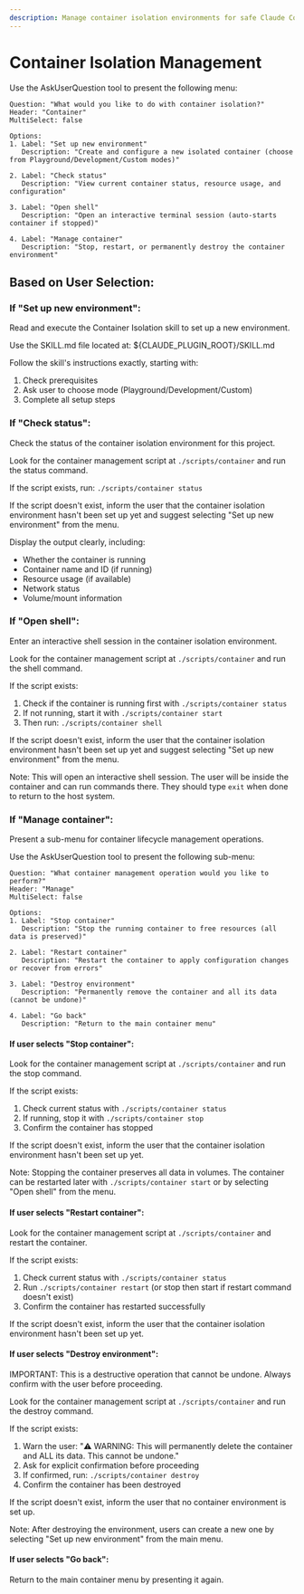 ```yaml
---
description: Manage container isolation environments for safe Claude Code execution
---
```


# Container Isolation Management

Use the AskUserQuestion tool to present the following menu:

```
Question: "What would you like to do with container isolation?"
Header: "Container"
MultiSelect: false

Options:
1. Label: "Set up new environment"
   Description: "Create and configure a new isolated container (choose from Playground/Development/Custom modes)"

2. Label: "Check status"
   Description: "View current container status, resource usage, and configuration"

3. Label: "Open shell"
   Description: "Open an interactive terminal session (auto-starts container if stopped)"

4. Label: "Manage container"
   Description: "Stop, restart, or permanently destroy the container environment"
```

## Based on User Selection:

### If "Set up new environment":
Read and execute the Container Isolation skill to set up a new environment.

Use the SKILL.md file located at: ${CLAUDE_PLUGIN_ROOT}/SKILL.md

Follow the skill's instructions exactly, starting with:
1. Check prerequisites
2. Ask user to choose mode (Playground/Development/Custom)
3. Complete all setup steps

### If "Check status":
Check the status of the container isolation environment for this project.

Look for the container management script at `./scripts/container` and run the status command.

If the script exists, run: `./scripts/container status`

If the script doesn't exist, inform the user that the container isolation environment hasn't been set up yet and suggest selecting "Set up new environment" from the menu.

Display the output clearly, including:
- Whether the container is running
- Container name and ID (if running)
- Resource usage (if available)
- Network status
- Volume/mount information

### If "Open shell":
Enter an interactive shell session in the container isolation environment.

Look for the container management script at `./scripts/container` and run the shell command.

If the script exists:
1. Check if the container is running first with `./scripts/container status`
2. If not running, start it with `./scripts/container start`
3. Then run: `./scripts/container shell`

If the script doesn't exist, inform the user that the container isolation environment hasn't been set up yet and suggest selecting "Set up new environment" from the menu.

Note: This will open an interactive shell session. The user will be inside the container and can run commands there. They should type `exit` when done to return to the host system.

### If "Manage container":
Present a sub-menu for container lifecycle management operations.

Use the AskUserQuestion tool to present the following sub-menu:

```
Question: "What container management operation would you like to perform?"
Header: "Manage"
MultiSelect: false

Options:
1. Label: "Stop container"
   Description: "Stop the running container to free resources (all data is preserved)"

2. Label: "Restart container"
   Description: "Restart the container to apply configuration changes or recover from errors"

3. Label: "Destroy environment"
   Description: "Permanently remove the container and all its data (cannot be undone)"

4. Label: "Go back"
   Description: "Return to the main container menu"
```

#### If user selects "Stop container":
Look for the container management script at `./scripts/container` and run the stop command.

If the script exists:
1. Check current status with `./scripts/container status`
2. If running, stop it with `./scripts/container stop`
3. Confirm the container has stopped

If the script doesn't exist, inform the user that the container isolation environment hasn't been set up yet.

Note: Stopping the container preserves all data in volumes. The container can be restarted later with `./scripts/container start` or by selecting "Open shell" from the menu.

#### If user selects "Restart container":
Look for the container management script at `./scripts/container` and restart the container.

If the script exists:
1. Check current status with `./scripts/container status`
2. Run `./scripts/container restart` (or stop then start if restart command doesn't exist)
3. Confirm the container has restarted successfully

If the script doesn't exist, inform the user that the container isolation environment hasn't been set up yet.

#### If user selects "Destroy environment":
IMPORTANT: This is a destructive operation that cannot be undone. Always confirm with the user before proceeding.

Look for the container management script at `./scripts/container` and run the destroy command.

If the script exists:
1. Warn the user: "⚠️  WARNING: This will permanently delete the container and ALL its data. This cannot be undone."
2. Ask for explicit confirmation before proceeding
3. If confirmed, run: `./scripts/container destroy`
4. Confirm the container has been destroyed

If the script doesn't exist, inform the user that no container environment is set up.

Note: After destroying the environment, users can create a new one by selecting "Set up new environment" from the main menu.

#### If user selects "Go back":
Return to the main container menu by presenting it again.
